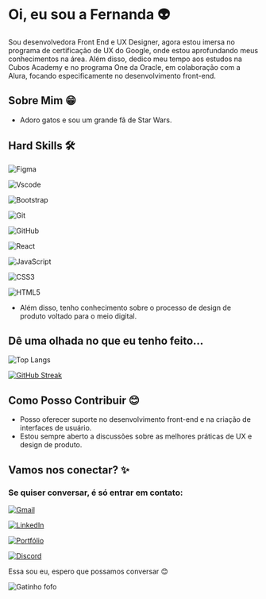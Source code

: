 # Oi, eu sou a Fernanda 👽
Sou desenvolvedora Front End e UX Designer, agora estou imersa no programa de certificação de UX do Google, onde estou aprofundando meus conhecimentos na área. 
Além disso, dedico meu tempo aos estudos na Cubos Academy e no programa One da Oracle, em colaboração com a Alura, focando especificamente no desenvolvimento front-end.

## Sobre Mim 😁
- Adoro gatos e sou um grande fã de Star Wars.

## Hard Skills 🛠️
![Figma](https://img.shields.io/badge/Figma-fff?style=for-the-badge&logo=figma&logoColor=figma)

![Vscode](https://img.shields.io/badge/Vscode-fff?style=for-the-badge&logo=visual-studio-code&logoColor=007ACC)

![Bootstrap](https://img.shields.io/badge/-boostrap-fff?style=for-the-badge&logo=bootstrap&Color=0D1117)

![Git](https://img.shields.io/badge/-Git-fff?style=for-the-badge&logo=git&Color=0D1117)

![GitHub](https://img.shields.io/badge/-GitHub-fff?style=for-the-badge&logo=github)


![React](https://img.shields.io/badge/React-fff?style=for-the-badge&logo=react&logoColor=61DAFB)

![JavaScript](https://img.shields.io/badge/JavaScript-fff?style=for-the-badge&logo=javascript&logoColor=black)

![CSS3](https://img.shields.io/badge/CSS3-fff?style=for-the-badge&logo=css3&logoColor=1572B6)

![HTML5](https://img.shields.io/badge/HTML5-fff?style=for-the-badge&logo=html5&logoColor=)



- Além disso, tenho conhecimento sobre o processo de design de produto voltado para o meio digital.

## Dê uma olhada no que eu tenho feito...

![Top Langs](https://github-readme-stats-git-masterrstaa-rickstaa.vercel.app/api/top-langs/?username=fernanda-avila&bg_color=00&border_color=fff&title_color=000&text_color=000)

[![GitHub Streak](https://streak-stats.demolab.com/?user=fernanda-avila&&background=fff&border=&dates=000)](https://git.io/streak-stats)


## Como Posso Contribuir 😊
- Posso oferecer suporte no desenvolvimento front-end e na criação de interfaces de usuário.
- Estou sempre aberto a discussões sobre as melhores práticas de UX e design de produto.

## Vamos nos conectar? ✨
### Se quiser conversar, é só entrar em contato:

 [![Gmail](https://img.shields.io/badge/Gmail-fff?style=for-the-badge&logo=gmail&logoColor=red)](mailto:avilafernandaa@gmail.com)

[![LinkedIn](https://img.shields.io/badge/LinkedIn-fff?style=for-the-badge&logo=linkedin&logoColor=0077B5)](https://www.linkedin.com/in/fernanda-avila-batista/)

[![Portfólio](https://img.shields.io/badge/Portfolio-fff?style=for-the-badge&logo=todoist&logoColor=FF5722)](https://portfolio-fernanda-avila.vercel.app/)

[![Discord](https://img.shields.io/badge/Discord-fff?style=for-the-badge&logo=discord&logoColor=7289DA)](https://discord.com/channels/@fernandaavila/)


Essa sou eu, espero que possamos conversar 😊

![Gatinho fofo](https://media1.tenor.com/images/dee2f9f29572393e39e886ffab9c18ec/tenor.gif?itemid=11663195)

